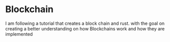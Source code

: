 # Blockchain

I am following a tutorial that creates a block chain and rust.
with the goal on creating a better understanding on how Blockchains work and how
they are implemented
